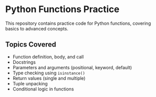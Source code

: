 # Python Functions Practice

This repository contains practice code for Python functions, covering basics to advanced concepts.

## Topics Covered

- Function definition, body, and call
- Docstrings
- Parameters and arguments (positional, keyword, default)
- Type checking using `isinstance()`
- Return values (single and multiple)
- Tuple unpacking
- Conditional logic in functions


